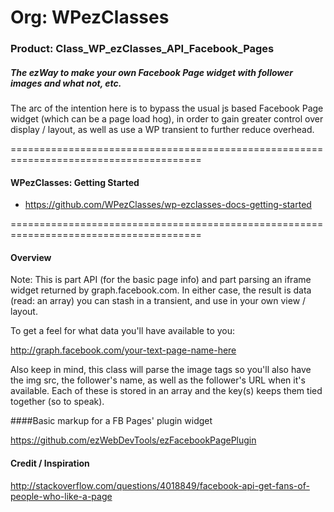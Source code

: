 # Org: WPezClasses
### Product: Class_WP_ezClasses_API_Facebook_Pages

##### The ezWay to make your own Facebook Page widget with follower images and what not, etc.

The arc of the intention here is to bypass the usual js based Facebook Page widget (which can be a page load hog), 
in order to gain greater control over display / layout, as well as use a WP transient to further reduce overhead.

=======================================================================================

#### WPezClasses: Getting Started
- https://github.com/WPezClasses/wp-ezclasses-docs-getting-started

=======================================================================================


#### Overview

Note: This is part API (for the basic page info) and part parsing an iframe widget returned by graph.facebook.com. In either case,
the result is data (read: an array) you can stash in a transient, and use in your own view / layout.

To get a feel for what data you'll have available to you:

http://graph.facebook.com/your-text-page-name-here

Also keep in mind, this class will parse the image tags so you'll also have the img src, the follower's name, as well as
the follower's URL when it's available. Each of these is stored in an array and the key(s) keeps them tied together (so 
to speak).


####Basic markup for a FB Pages' plugin widget

https://github.com/ezWebDevTools/ezFacebookPagePlugin


#### Credit / Inspiration

http://stackoverflow.com/questions/4018849/facebook-api-get-fans-of-people-who-like-a-page